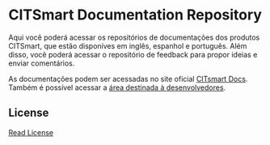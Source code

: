 # CITSmart Documentation Repository

Aqui você poderá acessar os repositórios de documentações dos produtos CITSmart, que estão disponíves em inglês, espanhol e português. Além disso, você poderá acessar o repositório de feedback para propor ideias e enviar comentários.

As documentações podem ser acessadas no site oficial [CITsmart Docs][1]. Também é possível acessar a [área destinada à desenvolvedores][2].


## License

[Read License][3]

[1]:https://docs.citsmart.com
[2]:https://developers.citsmart.com
[3]:license.md
